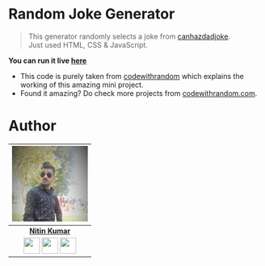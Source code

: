 # Random Joke Generator

> This generator randomly selects a joke from [canhazdadjoke](https://icanhazdadjoke.com).  
> Just used HTML, CSS & JavaScript.  

**You can run it live [here](https://therandomjokes.netlify.app/)**  


- This code is purely taken from [codewithrandom](https://www.codewithrandom.com/2022/06/24/random-joke-generator-javascript/) which explains the working of this amazing mini project.  
- Found it amazing? Do check more projects from [codewithrandom.com](https://www.codewithrandom.com/).  

# Author

|                                                                                         <a href="https://nitin-kr.onrender.com//"><img src="https://github.com/nitinkumar30/nitscv/blob/main/image/nitin-1.jpg" width="150px " height="150px" /></a>                                                                                         |
| :------------------------------------------------------------------------------------------------------------------------------------------------------------------------------------------------------------------------------------------------------------------------------------------------------------------------------------------: |
|                                                                                                                                        **[Nitin Kumar](https://nitin-kr.onrender.com/)**                                                                                                                                        |
| <a href="https://twitter.com/nitinkumar30"><img src="https://raw.githubusercontent.com/vinitshahdeo/Water-Monitoring-System/master/assets/twitter.png" width="32px" height="32px"></a> <a href="https://www.facebook.com/b1AcK6AG16"><img src="https://raw.githubusercontent.com/vinitshahdeo/Water-Monitoring-System/master/assets/facebook.png" width="32px" height="32px"></a> <a href="https://www.linkedin.com/in/nitin30kumar/"><img src="https://raw.githubusercontent.com/vinitshahdeo/Water-Monitoring-System/master/assets/linkedin.png" width="32px" height="32px"></a> |

